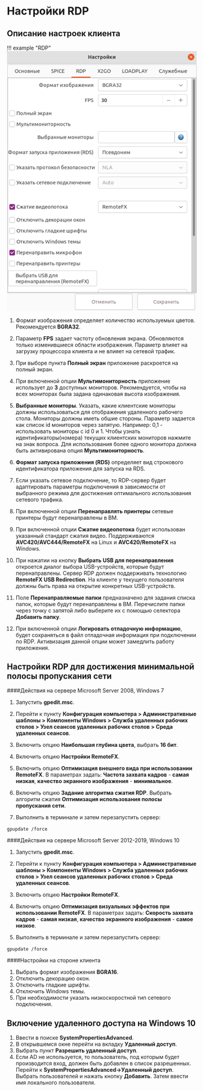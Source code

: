# Настройки RDP


## Описание настроек клиента

!!! example "RDP"
    ![image](../../_assets/vdi/thin_client/connect_settings_rdp.png)

1. Формат изображения определяет количество используемых цветов. Рекомендуется **BGRA32**.

2. Параметр **FPS** задает частоту обновления экрана. Обновляются только изменившиеся области изображения.
Параметр влияет на загрузку процессора клиента и не влияет на сетевой трафик.

3. При выборе пункта **Полный экран** приложение раскроется на полный экран.

4. При включенной опции **Мультимониторность** приложение использует до **3** доступных мониторов. Рекомендуется, чтобы 
на всех мониторах была задана одинаковая высота изображения. 

5. **Выбранные мониторы**. Указать, какие клиентские мониторы должны использоваться для отображения 
удаленного рабочего стола. Мониторы должны иметь обшие стороны. Параметр
задается как список id мониторов через запятую. Например: 0,1 - использовать
мониторы с id 0 и 1.  Чтобы узнать идентификаторы(номера) текущих клиентских мониторов нажмите на знак вопроса.
Для использования более одного монитора должна быть активирована опция **Мультимониторность**.

6. **Формат запуска приложения (RDS)** определяет вид строкового идентификатора приложения для запуска на RDS.
 
7. Если указать сетевое подключение, то RDP-сервер будет адаптировать параметры подключения в зависимости от выбранного 
режима для достижения оптимального использования сетевого трафика.

8. При включенной опции **Перенаправлять принтеры** сетевые принтеры будут перенаправлены в ВМ.

9. При включенной опции **Сжатие видеопотока** будет использован указанный cтандарт сжатия видео.
Поддерживаются **AVC420/AVC444/RemoteFX** на Linux и **AVC420/RemoteFX** на Windows.

10. При нажатии на кнопку **Выбрать USB для перенаправления** откроется диалог выбора USB-устройств, которые
будут перенаправлены. Сервер RDP должен поддерживать технологию **RemoteFX USB Redirection**. 
На клиенте у текущего пользователя должны быть права на открытие конкретных USB-устройств.
 
11. Поле **Перенаправляемые папки** предназначено для задания списка папок, которые будут перенаправлены в ВМ. 
Перечислите папки через точку с запятой либо выберите их с помощью селектора **Добавить папку**.
 
12. При включенной опции **Логировать отладочную информацию**, будет сохраняться в файл отладочная информация
при подключении по RDP. Активизация данной опции может замедлить работу приложения. 
            
             
## Настройки RDP для достижения минимальной полосы пропускания сети

####Действия на сервере Microsoft Server 2008, Windows 7

1. Запустить **gpedit.msc**.

1. Перейти к пункту **Конфигурация компьютера > Административные шаблоны > Компоненты Windows > Служба удаленных рабочих столов > 
Узел сеансов удаленных рабочих столов > Среда удаленных сеансов**.

1. Включить опцию **Наибольшая глубина цвета**, выбрать **16 бит**.

1. Включить опцию **Настройки RemoteFX**.

1. Включить опцию **Оптимизация внешнего вида при использовании RemoteFX**.
В параметрах задать: **Частота захвата кадров** - **самая низкая**, **качество экранного изображения** - **минимальное**.

1. Включить опцию **Задание алгоритма сжатия RDP**. Выбрать алгоритм сжатия **Оптимизация использования полосы пропускания сети**.

1. Выполнить в терминале и затем перезапустить сервер:
```
gpupdate /force
```

####Действия на сервере Microsoft Server 2012-2019, Windows 10

1. Запустить **gpedit.msc**.

1. Перейти к пункту **Конфигурация компьютера > Административные шаблоны > Компоненты Windows > Служба удаленных рабочих столов > 
Узел сеансов удаленных рабочих столов > Среда удаленных сеансов**.

1. Включить опцию **Настройки RemoteFX**.

1. Включить опцию **Оптимизация визуальных эффектов при использовании RemoteFX**.
В параметрах задать: **Скорость захвата кадров** - **самая низкая**, **качество экранного изображения** - **самое низкое**.

1. Выполнить в терминале и затем перезапустить сервер:
```
gpupdate /force
```


####Настройки на стороне клиента

1. Выбрать формат изображения **BGRA16**.
1. Отключить декорацию окон.
1. Отключить гладкие шрифты.
1. Отключить Windows темы.
1. При необходимости указать низкоскоростной тип сетевого подключения.


## Включение удаленного доступа на Windows 10

1. Ввести в поиске **SystemPropertiesAdvanced**.
1. В открывшемся окне перейти на вкладку **Удаленный доступ**.
1. Выбрать пункт **Разрешить удаленный доступ**.
1. Если AD не используется, то пользователь, под которым будет производится вход, должен быть добавлен в 
список разрешенных. Перейти к **SystemPropertiesAdvanced->Удаленный доступ**.
Выбрать пользователей и нажать кнопку **Добавить**. Затем ввести имя локального пользователя.

